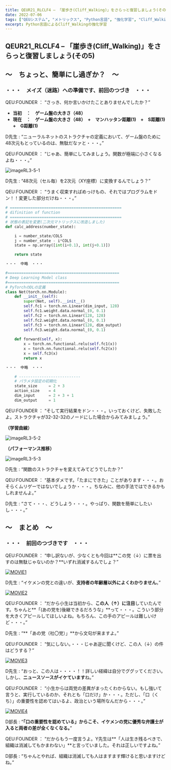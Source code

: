 ```yaml
---
title: QEUR21_RLCLF4 – 「崖歩き(Cliff_Walking)」をさらっと復習しましょう(その5)
date: 2022-07-06
tags: ["QEUシステム", "メトリックス", "Python言語", "強化学習", "Cliff_Walking", "ディープラーニング"]
excerpt: Python言語によるCliff_Walkingの強化学習
---
```


## QEUR21_RLCLF4 – 「崖歩き(Cliff_Walking)」をさらっと復習しましょう(その5)

## ～　ちょっと、簡単にし過ぎか？　～

### ・・・　メイズ（迷路）への準備です、前回のつづき　・・・

QEU:FOUNDER ： “さっき、何か言いかけたことありませんでしたか？”

- **当初　：　ゲーム盤の大きさ（48）**
- **現在　：　ゲーム盤の大きさ（48）　+　マンハッタン距離(1)　+　S距離(1)　+　G距離(1)**

D先生 : “ニューラルネットのストラクチャの定義において、ゲーム盤のために48次元もとっているのは、無駄だなァと・・・。”

QEU:FOUNDER ： “じゃあ、簡単にしてみましょう。関数が極端に小さくなるよね・・・。”

![imageRL3-5-1](/2022-07-06-QEUR21_RMCLF4/imageRL3-5-1.jpg)

D先生 : “48次元（セル毎）を2次元（XY座標）に変換するんでしょう？”

QEU:FOUNDER ： “うまく収束すればめっけもの、それではプログラムをドン！！変更した部分だけね・・・。”

```python
# =================================================
# difinition of function
# =================================================
# 状態の表記を変更(二次元マトリックスに改造しました)
def calc_address(number_state):

    i = number_state/COLS
    j = number_state - i*COLS
    state = np.array([int(i+0.1), int(j+0.1)])

    return state

・・・　中略　・・・

#=================================================
# Deep Learning Model class            
#=================================================
# PyTorchのDLの定義
class Net(torch.nn.Module):
    def __init__(self):
        super(Net, self).__init__()
        self.fc1 = torch.nn.Linear(dim_input, 128)
        self.fc1.weight.data.normal_(0, 0.1)
        self.fc2 = torch.nn.Linear(128, 128)
        self.fc2.weight.data.normal_(0, 0.1)
        self.fc3 = torch.nn.Linear(128, dim_output)
        self.fc3.weight.data.normal_(0, 0.1)
        
    def forward(self, x):
        x = torch.nn.functional.relu(self.fc1(x))
        x = torch.nn.functional.relu(self.fc2(x))
        x = self.fc3(x)
        return x

・・・　中略　・・・

    # ---------------------------
    # パラメタ設定の初期化
    state_size     = 2 + 3
    action_size    = 4
    dim_input      = 2 + 3 + 1
    dim_output     = 1

```

QEU:FOUNDER ： “そして実行結果をドン・・・。いっておくけど、失敗したよ。ストラクチャが32-32-32のノードにした場合からみてみましょう。”

**（学習曲線）**

![imageRL3-5-2](/2022-07-06-QEUR21_RMCLF4/imageRL3-5-2.jpg)

**（パフォーマンス推移）**

![imageRL3-5-3](/2022-07-06-QEUR21_RMCLF4/imageRL3-5-3.jpg)

D先生 : “関数のストラクチャを変えてみてどうでしたか？”

QEU:FOUNDER ： “基本ダメです。「たまにできた」ことがあります・・・。おそらくムリゲーではないでしょうか・・・。ちなみに、他の手法ではできるかもしれませんよ。”

D先生 : “さて・・・、どうしよう・・・。やっぱり、関数を簡単にしたいし・・・。”

## ～　まとめ　～

### ・・・　前回のつづきです　・・・

QEU:FOUNDER ： “申し訳ないが、少なくとも今回は**この党（↓）に票を出すのは無駄じゃないのか？**いずれ消滅するんでしょ？”

[![MOVIE1](http://img.youtube.com/vi/pKxf_tqpYjI/0.jpg)](http://www.youtube.com/watch?v=pKxf_tqpYjI "親は子どものお手伝いさん。いつもお手伝いありがとう。とても嬉しいです〜と子どもに言われて親は一人前。あるべき政治の未来について語ります。福島瑞穂社民党党首＆安冨歩東大教授。一月万冊")

D先生 : “イケメンの党との違いが、**支持者の年齢層以外によくわかりません**。”

[![MOVIE2](http://img.youtube.com/vi/4qTiRGmsPDQ/0.jpg)](http://www.youtube.com/watch?v=4qTiRGmsPDQ "【政見放送】西みゆか【埼玉選挙区】れいわ新選組公認候補")


QEU:FOUNDER ： “だから小生は当初から、**この人（↑）に注目**していたんです。ちゃんと**「(あの党を)後継できるだろうな」**って・・・。こういう部分を大きくアピールしてほしいよね。もちろん、この手のアピールは難しいけど・・・。”

D先生 : “**「あの党（社〇党）」**から文句が来ますよ。”

QEU:FOUNDER ： “気にしない。・・・じゃあ逆に聞くけど、この人（↓）の件はどうする？”

[![MOVIE3](http://img.youtube.com/vi/RMnxHZmjxX4/0.jpg)](http://www.youtube.com/watch?v=RMnxHZmjxX4 "参議院選れいわ新選組比例候補キムテヨン教授インタビュー")

D先生 : “おっと、この人は・・・・！！詳しい経緯は自分でググッてください。しかし、**ニュースソースがイケています**ね。”

QEU:FOUNDER ： “小生からは両党の差異がまったくわからない。もし強いて言うと、実行しているのか、それとも「口だけ」か・・・。ただし、「口（くち）」の重要性を認めてはいるよ、政治という場所なんだから・・・。”

[![MOVIE4](http://img.youtube.com/vi/az5LVax-Rp0/0.jpg)](http://www.youtube.com/watch?v=az5LVax-Rp0 "年末年始の越冬炊き出し（2020－21）")

D部長 : “**「口の重要性を認めている」からこそ、イケメンの党に優秀な弁護士が入ると両者の差が全くなくなる。**”

QEU:FOUNDER ： “だからもう一度言うよ。Y先生は**「人は生き残るべきで、組織は消滅してもかまわない」**と言っていました。それは正しいですよね。”

D部長 : “ちゃんとやれば、組織は消滅しても人はますます輝けると思いますけどね。”
